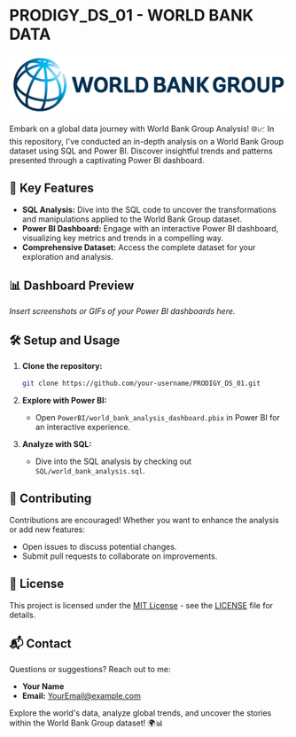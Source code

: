 # PRODIGY_DS_01 - WORLD BANK DATA

<div align="center">
  <img src="https://github.com/Syed-Abid/PRODIGY_DS_01/blob/main/The-World-Bank-logo.png" alt="World Bank Logo">
</div>

Embark on a global data journey with World Bank Group Analysis! 🌐📈 In this repository, I've conducted an in-depth analysis on a World Bank Group dataset using SQL and Power BI. Discover insightful trends and patterns presented through a captivating Power BI dashboard.

## 🚀 Key Features

- **SQL Analysis:** Dive into the SQL code to uncover the transformations and manipulations applied to the World Bank Group dataset.
- **Power BI Dashboard:** Engage with an interactive Power BI dashboard, visualizing key metrics and trends in a compelling way.
- **Comprehensive Dataset:** Access the complete dataset for your exploration and analysis.

## 📊 Dashboard Preview

*Insert screenshots or GIFs of your Power BI dashboards here.*

## 🛠️ Setup and Usage

1. **Clone the repository:**
    ```bash
    git clone https://github.com/your-username/PRODIGY_DS_01.git
    ```

2. **Explore with Power BI:**
    - Open `PowerBI/world_bank_analysis_dashboard.pbix` in Power BI for an interactive experience.

3. **Analyze with SQL:**
    - Dive into the SQL analysis by checking out `SQL/world_bank_analysis.sql`.

## 🤝 Contributing

Contributions are encouraged! Whether you want to enhance the analysis or add new features:

- Open issues to discuss potential changes.
- Submit pull requests to collaborate on improvements.

## 📝 License

This project is licensed under the [MIT License](LICENSE) - see the [LICENSE](LICENSE) file for details.

## 📬 Contact

Questions or suggestions? Reach out to me:

- **Your Name**
- **Email:** [YourEmail@example.com](mailto:YourEmail@example.com)

Explore the world's data, analyze global trends, and uncover the stories within the World Bank Group dataset! 🌍📊
